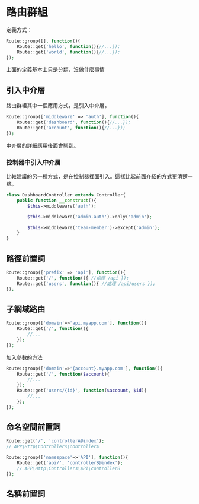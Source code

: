 # 路由群組

定義方式：

```php
Route::group([], function(){
    Route::get('hello', function(){//...});
    Route::get('world', function(){//...});
});
```

上面的定義基本上只是分類，沒做什麼事情

## 引入中介層

路由群組其中一個應用方式，是引入中介層。

```php
Route::group(['middleware' => 'auth'], function(){
    Route::get('dashboard', function(){//...});
    Route::get('account', function(){//...});
});
```

中介層的詳細應用後面會聊到。

### 控制器中引入中介層

比較建議的另一種方式，是在控制器裡面引入。這樣比起前面介紹的方式更清楚一點。

```php
class DashboardController extends Controller{
    public function __construct(){
        $this->middleware('auth');

        $this->middleware('admin-auth')->only('admin');

        $this->middleware('team-member')->except('admin');
    }
}
```

## 路徑前置詞

```php
Route::group(['prefix' => 'api'], function(){
    Route::get('/', function(){ //處理 /api });
    Route::get('users', function(){ //處理 /api/users });
});
```

## 子網域路由

```php
Route::group(['domain'=>'api.myapp.com'], function(){
    Route::get('/', function(){
        //...
    });
});
```

加入參數的方法

```php
Route::group(['domain'=>'{account}.myapp.com'], function(){
    Route::get('/', function($account){
        //...
    });
    Route::get('users/{id}', function($account, $id){
        //...
    });
});
```

## 命名空間前置詞

```php
Route::get('/', 'controllerA@index');
// APP\Http\Controllers\controllerA

Route::group(['namespace'=>'API'], function(){
    Route::get('api/', 'controllerB@index');
    // APP\Http\Controllers\API\controllerB
});
```

## 名稱前置詞



